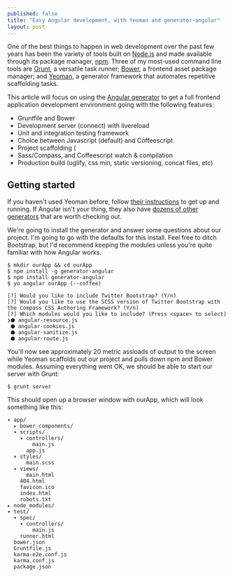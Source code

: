 ```yaml
---
published: false
title: "Easy Angular development, with Yeoman and generator-angular"
layout: post
---
```


One of the best things to happen in web development over the past few years has been the variety of tools built on [Node.js][1001] and made available through its package manager, [npm][1000]. Three of my most-used command line tools are [Grunt][0], a versatile task runner; [Bower][1], a frontend asset package manager; and [Yeoman][2], a generator framework that automates repetitive scaffolding tasks.

This article will focus on using the [Angular generator][3] to get a full frontend application development environment going with the following features:

- Gruntfile and Bower
- Development server (connect) with livereload
- Unit and integration testing framework
- Choice between Javascript (default) and Coffeescript
- Project scaffolding (
- Sass/Compass, and Coffeescript watch & compilation
- Production build (uglify, css min, static versioning, concat files, etc)

## Getting started

If you haven't used Yeoman before, follow [their instructions][4] to get up and running. If Angular isn't your thing, they also have [dozens of other generators][5] that are worth checking out.

We're going to install the generator and answer some questions about our project. I'm going to go with the defaults for this install. Feel free to ditch Bootstrap, but I'd recommend keeping the modules unless you're quite familiar with how Angular works.

```shell
$ mkdir ourApp && cd ourApp
$ npm install -g generator-angular
$ npm install generator-angular
$ yo angular ourApp (--coffee)

[?] Would you like to include Twitter Bootstrap? (Y/n)
[?] Would you like to use the SCSS version of Twitter Bootstrap with the Compass CSS Authoring Framework? (Y/n)
[?] Which modules would you like to include? (Press <space> to select)
❯⬢ angular-resource.js
 ⬢ angular-cookies.js
 ⬢ angular-sanitize.js
 ⬢ angular-route.js
```
You'll now see approximately 20 metric assloads of output to the screen while Yeoman scaffolds out our project and pulls down npm and Bower modules. Assuming everything went OK, we should be able to start our server with Grunt:

    $ grunt server

This should open up a browser window with ourApp, which will look something like this:




```
▾ app/
  ▸ bower_components/
  ▾ scripts/
    ▾ controllers/
        main.js
      app.js
  ▾ styles/
      main.scss
  ▾ views/
      main.html
    404.html
    favicon.ico
    index.html
    robots.txt
▸ node_modules/
▾ test/
  ▾ spec/
    ▾ controllers/
        main.js
    runner.html
  bower.json
  Gruntfile.js
  karma-e2e.conf.js
  karma.conf.js
  package.json
```



[1000]: https://npmjs.org/
[1001]: http://nodejs.org/
[0]: http://gruntjs.com/
[1]: http://bower.io/
[2]: http://yeoman.io/
[3]: https://github.com/yeoman/generator-angular
[4]: http://yeoman.io/gettingstarted.html
[5]: http://yeoman.io/community-generators.html

